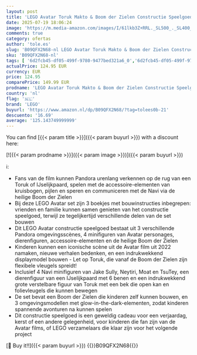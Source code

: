 ```yaml
---
layout: post
title: 'LEGO Avatar Toruk Makto & Boom der Zielen Constructie Speelgoed voor Kinderen met IJselijkpaard Figuur  Minifiguren en Glow-in-the-dark Pandora Omgevingen  Cadeau voor Jongens en Meisjes 75574'
date: 2025-07-19 18:06:24
image: 'https://m.media-amazon.com/images/I/61lkb3Z+RRL._SL500_._SL400_.jpg'
comments: true
category: ofertas
author: 'tole.es'
slug: 'B09QFX2N68-nl LEGO Avatar Toruk Makto & Boom der Zielen Constructie...'
sku: 'B09QFX2N68-nl'
tags: [ '6d2fcb45-df05-499f-9780-9477bed321a6_0','6d2fcb45-df05-499f-9780-9477bed321a6_2601','Arborist Merchandising Root','Bouw- & constructiespeelgoed','Bouwspeelgoedfiguren','Self Service','Sinterklaas','Special Features Stores','Speelgoed & spellen','lego','🇳🇱', ]
actualPrice: 124.95 EUR
currency: EUR
price: 124.95
comparePrice: 149.99 EUR
prodname: 'LEGO Avatar Toruk Makto & Boom der Zielen Constructie Speelgoed voor Kinderen met IJselijkpaard Figuur  Minifiguren en Glow-in-the-dark Pandora Omgevingen  Cadeau voor Jongens en Meisjes 75574'
country: 'nl'
flag: '🇳🇱'
brand: 'LEGO'
buyurl: 'https://www.amazon.nl/dp/B09QFX2N68/?tag=tolees0b-21'
descuento: '16.69'
average: '125.143749999999'
---
```


You can find [{{< param title >}}]({{< param buyurl >}}) with a discount here:

[![{{< param prodname >}}]({{< param image >}})]({{< param buyurl >}})

ℹ️:

- Fans van de film kunnen Pandora urenlang verkennen op de rug van een Toruk of IJselijkpaard, spelen met de accessoire-elementen van kruisbogen, pijlen en speren en communiceren met de Navi via de heilige Boom der Zielen
- Bij deze LEGO Avatar set zijn 3 boekjes met bouwinstructies inbegrepen: vrienden en familie kunnen samen genieten van het constructie speelgoed, terwijl ze tegelijkertijd verschillende delen van de set bouwen
- Dit LEGO Avatar constructie speelgoed bestaat uit 3 verschillende Pandora omgevingsscènes, 4 minifiguren van Avatar personages, dierenfiguren, accessoire-elementen en de heilige Boom der Zielen
- Kinderen kunnen een iconische scène uit de Avatar film uit 2022 namaken, nieuwe verhalen bedenken, en een indrukwekkend displaymodel bouwen - Let op Toruk, die vanaf de Boom der Zielen zijn flexibele vleugels spreidt!
- Inclusief 4 Navi minifiguren van Jake Sully, Neytiri, Moat en TsuTey, een dierenfiguur van een IJselijkpaard met 6 benen en een indrukwekkend grote verstelbare figuur van Toruk met een bek die open kan en folievleugels die kunnen bewegen
- De set bevat een Boom der Zielen die kinderen zelf kunnen bouwen, en 3 omgevingsmodellen met glow-in-the-dark-elementen, zodat kinderen spannende avonturen na kunnen spelen
- Dit constructie speelgoed is een geweldig cadeau voor een verjaardag, kerst of een andere gelegenheid, voor kinderen die fan zijn van de Avatar films, of LEGO verzamelaars die klaar zijn voor het volgende project

[🛒 Buy it!!]({{< param buyurl >}})
{{<world>}}B09QFX2N68{{</world>}}

